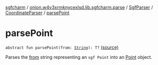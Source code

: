 [sgfcharm](../../../index.md) / [onion.w4v3xrmknycexlsd.lib.sgfcharm.parse](../../index.md) / [SgfParser](../index.md) / [CoordinateParser](index.md) / [parsePoint](./parse-point.md)

# parsePoint

`abstract fun parsePoint(from: `[`String`](https://kotlinlang.org/api/latest/jvm/stdlib/kotlin/-string/index.html)`): T?` [(source)](https://github.com/w4v3/sgfcharm/tree/master/sgfcharm/src/main/java/onion/w4v3xrmknycexlsd/lib/sgfcharm/parse/SgfParser.kt#L90)

Parses the [from](parse-point.md#onion.w4v3xrmknycexlsd.lib.sgfcharm.parse.SgfParser.CoordinateParser$parsePoint(kotlin.String)/from) string representing an `sgf Point` into an [Point](../../-sgf-type/-point/index.md) object.

